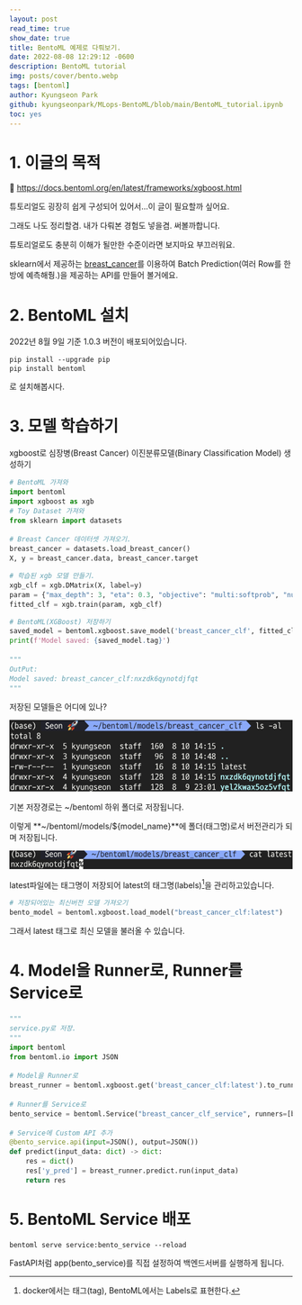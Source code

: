 ```yaml
---
layout: post
read_time: true
show_date: true
title: BentoML 예제로 다뤄보기.
date: 2022-08-08 12:29:12 -0600
description: BentoML tutorial
img: posts/cover/bento.webp
tags: [bentoml]
author: Kyungseon Park
github: kyungseonpark/MLops-BentoML/blob/main/BentoML_tutorial.ipynb
toc: yes
---
```


# 1. 이글의 목적

🔗  <a href="https://docs.bentoml.org/en/latest/frameworks/xgboost.html">https://docs.bentoml.org/en/latest/frameworks/xgboost.html</a>

튜토리얼도 굉장히 쉽게 구성되어 있어서...이 글이 필요할까 싶어요.

그래도 나도 정리할겸. 내가 다뤄본 경험도 넣을겸. 써볼까합니다.

튜토리얼로도 충분히 이해가 될만한 수준이라면 보지마요 부끄러워요.

sklearn에서 제공하는 <a href="https://scikit-learn.org/stable/modules/generated/sklearn.datasets.load_breast_cancer.html#sklearn.datasets.load_breast_cancer">breast_cancer</a>를 이용하여 Batch Prediction(여러 Row를 한방에 예측해줭.)을 제공하는 API를 만들어 볼거에요.



# 2. BentoML 설치

2022년 8월 9일 기준 1.0.3 버전이 배포되어있습니다.

```shell
pip install --upgrade pip
pip install bentoml
```

로 설치해봅시다.



# 3. 모델 학습하기

xgboost로 심장병(Breast Cancer) 이진분류모델(Binary Classification Model) 생성하기

```python
# BentoML 가져와
import bentoml
import xgboost as xgb
# Toy Dataset 가져와
from sklearn import datasets

# Breast Cancer 데이터셋 가져오기.
breast_cancer = datasets.load_breast_cancer()
X, y = breast_cancer.data, breast_cancer.target
```

```python
# 학습된 xgb 모델 만들기.
xgb_clf = xgb.DMatrix(X, label=y)
param = {"max_depth": 3, "eta": 0.3, "objective": "multi:softprob", "num_class": 2}
fitted_clf = xgb.train(param, xgb_clf)
```

```python
# BentoML(XGBoost) 저장하기
saved_model = bentoml.xgboost.save_model('breast_cancer_clf', fitted_clf)
print(f'Model saved: {saved_model.tag}')

"""
OutPut:
Model saved: breast_cancer_clf:nxzdk6qynotdjfqt
"""
```

저장된 모델들은 어디에 있나?

<img src="../../assets/img/posts/2022-08-09-start-to-bentoml/image-20220810145022809.png" alt="image-20220810145022809" style="zoom:80%;" />

 기본 저장경로는 ~/bentoml 하위 폴더로 저장됩니다.

이렇게 **~/bentoml/models/${model_name}**에 폴더(태그명)로서 버전관리가 되며 저장됩니다.

![image-20220810145226175](../../assets/img/posts/2022-08-09-start-to-bentoml/image-20220810145226175.png)

latest파일에는 태그명이 저장되어 latest의 태그명(labels)[^1]을 관리하고있습니다.

```python
# 저장되어있는 최신버전 모델 가져오기
bento_model = bentoml.xgboost.load_model("breast_cancer_clf:latest")
```

그래서 latest 태그로 최신 모델을 불러올 수 있습니다.



# 4. Model을 Runner로, Runner를 Service로

```python
"""
service.py로 저장.
"""
import bentoml
from bentoml.io import JSON

# Model을 Runner로
breast_runner = bentoml.xgboost.get('breast_cancer_clf:latest').to_runner()

# Runner를 Service로
bento_service = bentoml.Service("breast_cancer_clf_service", runners=[breast_runner])

# Service에 Custom API 추가
@bento_service.api(input=JSON(), output=JSON())
def predict(input_data: dict) -> dict:
    res = dict()
    res['y_pred'] = breast_runner.predict.run(input_data)
    return res
```



# 5. BentoML Service 배포

```shell
bentoml serve service:bento_service --reload
```

FastAPI처럼 app(bento_service)를 직접 설정하여 백엔드서버를 실행하게 됩니다.



[^1]: docker에서는 태그(tag), BentoML에서는 Labels로 표현한다. 
